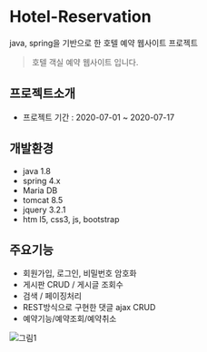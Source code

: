 # Hotel-Reservation
java, spring을 기반으로 한 호텔 예약 웹사이트 프로젝트 

> 호텔 객실 예약 웹사이트 입니다.

## 프로젝트소개
  * 프로젝트 기간 : 2020-07-01 ~ 2020-07-17
  
  
## 개발환경
  * java 1.8
  * spring 4.x
  * Maria DB
  * tomcat 8.5
  * jquery 3.2.1
  * htm
  l5, css3, js, bootstrap


## 주요기능
  * 회원가입, 로그인, 비밀번호 암호화
  * 게시판 CRUD / 게시글 조회수
  * 검색 / 페이징처리
  * REST방식으로 구현한 댓글 ajax CRUD
  * 예약기능/예약조회/예약취소
 
 
![그림1](https://user-images.githubusercontent.com/54831069/89724253-8b1bc500-da3b-11ea-894b-aede43f265fe.png)
